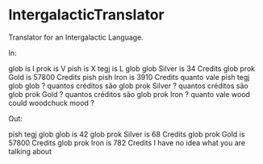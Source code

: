 # IntergalacticTranslator
Translator for an Intergalactic Language.

In:

glob is I
prok is V
pish is X
tegj is L
glob glob Silver is 34 Credits 
glob prok Gold is 57800 Credits 
pish pish Iron is 3910 Credits 
quanto vale pish tegj glob glob ?
quantos créditos são glob prok Silver ? 
quantos créditos são glob prok Gold ? 
quantos créditos são glob prok Iron ? 
quanto vale wood could woodchuck mood ?

Out:

pish tegj glob glob is 42
glob prok Silver is 68 Credits
glob prok Gold is 57800 Credits
glob prok Iron is 782 Credits
I have no idea what you are talking about

